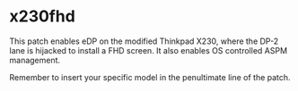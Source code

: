 # x230fhd
This patch enables eDP on the modified Thinkpad X230, where the DP-2 lane is hijacked to install a FHD screen. It also enables OS controlled ASPM management.

Remember to insert your specific model in the penultimate line of the patch.
